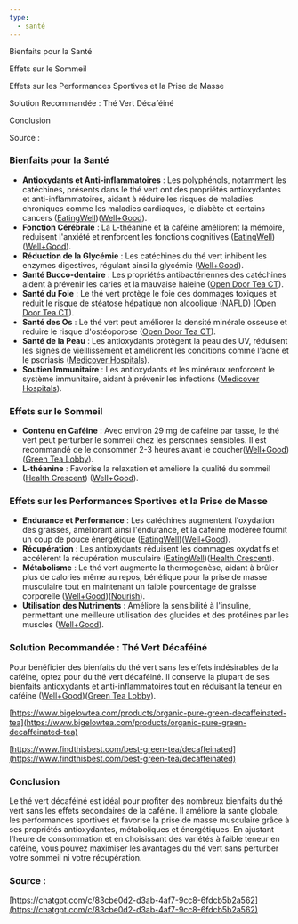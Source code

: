 ```yaml
---
type:
  - santé
---
```

Bienfaits pour la Santé

Effets sur le Sommeil

Effets sur les Performances Sportives et la Prise de Masse

Solution Recommandée : Thé Vert Décaféiné

Conclusion

Source :

### Bienfaits pour la Santé

- **Antioxydants et Anti-inflammatoires** : Les polyphénols, notamment les catéchines, présents dans le thé vert ont des propriétés antioxydantes et anti-inflammatoires, aidant à réduire les risques de maladies chroniques comme les maladies cardiaques, le diabète et certains cancers​ ([EatingWell](https://www.eatingwell.com/is-green-tea-good-for-you-8363574))​ ([Well+Good](https://www.wellandgood.com/health-benefits-green-tea/)).
- **Fonction Cérébrale** : La L-théanine et la caféine améliorent la mémoire, réduisent l'anxiété et renforcent les fonctions cognitives​ ([EatingWell](https://www.eatingwell.com/is-green-tea-good-for-you-8363574))​ ([Well+Good](https://www.wellandgood.com/green-tea-for-sleep/)).
- **Réduction de la Glycémie** : Les catéchines du thé vert inhibent les enzymes digestives, régulant ainsi la glycémie​ ([Well+Good](https://www.wellandgood.com/health-benefits-green-tea/)).
- **Santé Bucco-dentaire** : Les propriétés antibactériennes des catéchines aident à prévenir les caries et la mauvaise haleine​ ([Open Door Tea CT](https://opendoortea.com/blogs/tea-knowledge/health-benefits-of-green-tea)).
- **Santé du Foie** : Le thé vert protège le foie des dommages toxiques et réduit le risque de stéatose hépatique non alcoolique (NAFLD)​ ([Open Door Tea CT](https://opendoortea.com/blogs/tea-knowledge/health-benefits-of-green-tea)).
- **Santé des Os** : Le thé vert peut améliorer la densité minérale osseuse et réduire le risque d'ostéoporose​ ([Open Door Tea CT](https://opendoortea.com/blogs/tea-knowledge/health-benefits-of-green-tea)).
- **Santé de la Peau** : Les antioxydants protègent la peau des UV, réduisent les signes de vieillissement et améliorent les conditions comme l'acné et le psoriasis​ ([Medicover Hospitals](https://www.medicoverhospitals.in/articles/green-tea-benefits)).
- **Soutien Immunitaire** : Les antioxydants et les minéraux renforcent le système immunitaire, aidant à prévenir les infections​ ([Medicover Hospitals](https://www.medicoverhospitals.in/articles/green-tea-benefits)).

### Effets sur le Sommeil

- **Contenu en Caféine** : Avec environ 29 mg de caféine par tasse, le thé vert peut perturber le sommeil chez les personnes sensibles. Il est recommandé de le consommer 2-3 heures avant le coucher​ ([Well+Good](https://www.wellandgood.com/green-tea-before-bed/))​ ([Green Tea Lobby](https://greentealobby.com/green-tea-make-sleepy-stay-awake/)).
- **L-théanine** : Favorise la relaxation et améliore la qualité du sommeil​ ([Health Crescent](https://healthcrescent.com/science-of-drinking-green-tea-at-night/))​ ([Well+Good](https://www.wellandgood.com/green-tea-for-sleep/)).

### Effets sur les Performances Sportives et la Prise de Masse

- **Endurance et Performance** : Les catéchines augmentent l'oxydation des graisses, améliorant ainsi l'endurance, et la caféine modérée fournit un coup de pouce énergétique​ ([EatingWell](https://www.eatingwell.com/is-green-tea-good-for-you-8363574))​ ([Well+Good](https://www.wellandgood.com/green-tea-before-bed/)).
- **Récupération** : Les antioxydants réduisent les dommages oxydatifs et accélèrent la récupération musculaire​ ([EatingWell](https://www.eatingwell.com/is-green-tea-good-for-you-8363574))​ ([Health Crescent](https://healthcrescent.com/science-of-drinking-green-tea-at-night/)).
- **Métabolisme** : Le thé vert augmente la thermogenèse, aidant à brûler plus de calories même au repos, bénéfique pour la prise de masse musculaire tout en maintenant un faible pourcentage de graisse corporelle​ ([Well+Good](https://www.wellandgood.com/health-benefits-green-tea/))​ ([Nourish](https://www.usenourish.com/blog/best-tea-for-gut-health)).
- **Utilisation des Nutriments** : Améliore la sensibilité à l'insuline, permettant une meilleure utilisation des glucides et des protéines par les muscles​ ([Well+Good](https://www.wellandgood.com/health-benefits-green-tea/)).

### Solution Recommandée : Thé Vert Décaféiné

Pour bénéficier des bienfaits du thé vert sans les effets indésirables de la caféine, optez pour du thé vert décaféiné. Il conserve la plupart de ses bienfaits antioxydants et anti-inflammatoires tout en réduisant la teneur en caféine​ ([Well+Good](https://www.wellandgood.com/green-tea-before-bed/))​ ([Green Tea Lobby](https://greentealobby.com/green-tea-make-sleepy-stay-awake/)).

[https://www.bigelowtea.com/products/organic-pure-green-decaffeinated-tea](https://www.bigelowtea.com/products/organic-pure-green-decaffeinated-tea)

[https://www.findthisbest.com/best-green-tea/decaffeinated](https://www.findthisbest.com/best-green-tea/decaffeinated)

### Conclusion

Le thé vert décaféiné est idéal pour profiter des nombreux bienfaits du thé vert sans les effets secondaires de la caféine. Il améliore la santé globale, les performances sportives et favorise la prise de masse musculaire grâce à ses propriétés antioxydantes, métaboliques et énergétiques. En ajustant l'heure de consommation et en choisissant des variétés à faible teneur en caféine, vous pouvez maximiser les avantages du thé vert sans perturber votre sommeil ni votre récupération.

  

### Source :

[https://chatgpt.com/c/83cbe0d2-d3ab-4af7-9cc8-6fdcb5b2a562](https://chatgpt.com/c/83cbe0d2-d3ab-4af7-9cc8-6fdcb5b2a562)